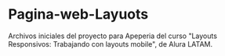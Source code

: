 # Pagina-web-Layuots
Archivos iniciales del proyecto para Apeperia del curso "Layouts Responsivos: Trabajando con layouts mobile", de Alura LATAM.
